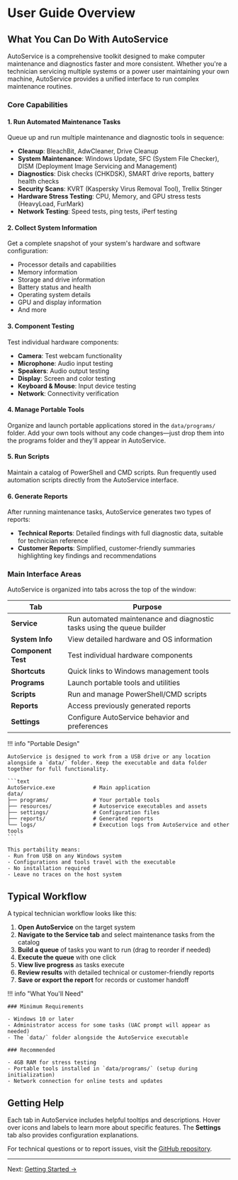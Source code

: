 # User Guide Overview

## What You Can Do With AutoService

AutoService is a comprehensive toolkit designed to make computer maintenance and diagnostics faster and more consistent. Whether you're a technician servicing multiple systems or a power user maintaining your own machine, AutoService provides a unified interface to run complex maintenance routines.

### Core Capabilities

#### 1. Run Automated Maintenance Tasks

Queue up and run multiple maintenance and diagnostic tools in sequence:

- **Cleanup**: BleachBit, AdwCleaner, Drive Cleanup
- **System Maintenance**: Windows Update, SFC (System File Checker), DISM (Deployment Image Servicing and Management)
- **Diagnostics**: Disk checks (CHKDSK), SMART drive reports, battery health checks
- **Security Scans**: KVRT (Kaspersky Virus Removal Tool), Trellix Stinger
- **Hardware Stress Testing**: CPU, Memory, and GPU stress tests (HeavyLoad, FurMark)
- **Network Testing**: Speed tests, ping tests, iPerf testing

#### 2. Collect System Information

Get a complete snapshot of your system's hardware and software configuration:

- Processor details and capabilities
- Memory information
- Storage and drive information
- Battery status and health
- Operating system details
- GPU and display information
- And more

#### 3. Component Testing

Test individual hardware components:

- **Camera**: Test webcam functionality
- **Microphone**: Audio input testing
- **Speakers**: Audio output testing
- **Display**: Screen and color testing
- **Keyboard & Mouse**: Input device testing
- **Network**: Connectivity verification

#### 4. Manage Portable Tools

Organize and launch portable applications stored in the `data/programs/` folder. Add your own tools without any code changes—just drop them into the programs folder and they'll appear in AutoService.

#### 5. Run Scripts

Maintain a catalog of PowerShell and CMD scripts. Run frequently used automation scripts directly from the AutoService interface.

#### 6. Generate Reports

After running maintenance tasks, AutoService generates two types of reports:

- **Technical Reports**: Detailed findings with full diagnostic data, suitable for technician reference
- **Customer Reports**: Simplified, customer-friendly summaries highlighting key findings and recommendations

### Main Interface Areas

AutoService is organized into tabs across the top of the window:

| Tab                | Purpose                                                                |
| ------------------ | ---------------------------------------------------------------------- |
| **Service**        | Run automated maintenance and diagnostic tasks using the queue builder |
| **System Info**    | View detailed hardware and OS information                              |
| **Component Test** | Test individual hardware components                                    |
| **Shortcuts**      | Quick links to Windows management tools                                |
| **Programs**       | Launch portable tools and utilities                                    |
| **Scripts**        | Run and manage PowerShell/CMD scripts                                  |
| **Reports**        | Access previously generated reports                                    |
| **Settings**        | Configure AutoService behavior and preferences                         |

!!! info "Portable Design"

    AutoService is designed to work from a USB drive or any location alongside a `data/` folder. Keep the executable and data folder together for full functionality.

    ```text
    AutoService.exe            # Main application
    data/
    ├── programs/              # Your portable tools
    ├── resources/             # Autoservice executables and assets
    ├── settings/              # Configuration files
    ├── reports/               # Generated reports
    └── logs/                  # Execution logs from AutoService and other tools
    ```

    This portability means:
    - Run from USB on any Windows system
    - Configurations and tools travel with the executable
    - No installation required
    - Leave no traces on the host system

## Typical Workflow

A typical technician workflow looks like this:

1. **Open AutoService** on the target system
2. **Navigate to the Service tab** and select maintenance tasks from the catalog
3. **Build a queue** of tasks you want to run (drag to reorder if needed)
4. **Execute the queue** with one click
5. **View live progress** as tasks execute
6. **Review results** with detailed technical or customer-friendly reports
7. **Save or export the report** for records or customer handoff

!!! info "What You'll Need"

    ### Minimum Requirements

    - Windows 10 or later
    - Administrator access for some tasks (UAC prompt will appear as needed)
    - The `data/` folder alongside the AutoService executable

    ### Recommended

    - 4GB RAM for stress testing
    - Portable tools installed in `data/programs/` (setup during initialization)
    - Network connection for online tests and updates

## Getting Help

Each tab in AutoService includes helpful tooltips and descriptions. Hover over icons and labels to learn more about specific features. The **Settings** tab also provides configuration explanations.

For technical questions or to report issues, visit the [GitHub repository](https://github.com/SonnyTaylor/AutoService/issues).

---

Next: [Getting Started →](getting-started.md)
